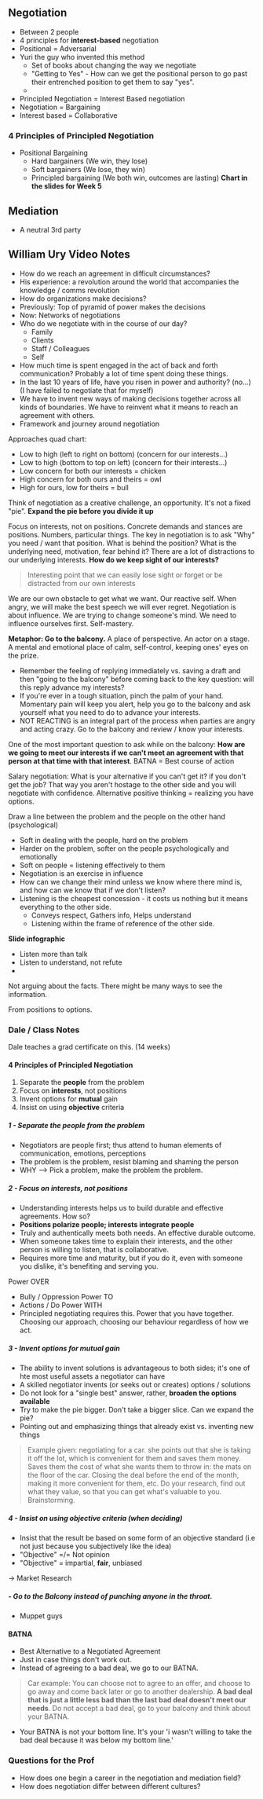 ## Negotiation
- Between 2 people
- 4 principles for **interest-based** negotiation
- Positional = Adversarial 
- Yuri the guy who invented this method
    - Set of books about changing the way we negotiate
    - "Getting to Yes" - How can we get the positional person to go past their entrenched position to get them to say "yes". 
    - 
- Principled Negotiation = Interest Based negotiation
- Negotiation = Bargaining
- Interest based = Collaborative

### 4 Principles of Principled Negotiation
- Positional Bargaining
    - Hard bargainers (We  win, they lose)
    - Soft bargainers (We lose, they win)
    - Principled bargaining (We both win, outcomes are lasting)
**Chart in the slides for Week 5**

## Mediation
- A neutral 3rd party

## William Ury Video Notes
- How do we reach an agreement in difficult circumstances?
- His experience: a revolution around the world that accompanies the knowledge / comms revolution
- How do organizations make decisions?
- Previously: Top of pyramid of power makes the decisions
- Now: Networks of negotiations
- Who do we negotiate with in the course of our day?
    - Family
    - Clients
    - Staff / Colleagues
    - Self
- How much time is spent engaged in the act of back and forth communication? Probably a lot of time spent doing these things. 
- In the last 10 years of life, have you risen in power and authority? (no...) (I have failed to negotiate that for myself)
- We have to invent new ways of making decisions together across all kinds of boundaries. We have to reinvent what it means to reach an agreement with others. 
- Framework and journey around negotiation

Approaches quad chart:
- Low to high (left to right on bottom) (concern for our interests...)
- Low to high (bottom to top on left) (concern for their interests...)
- Low concern for both our interests = chicken
- High concern for both ours and theirs = owl
- High for ours, low for theirs = bull

Think of negotiation as a creative challenge, an opportunity. It's not a fixed "pie". **Expand the pie before you divide it up**

Focus on interests, not on positions. 
Concrete demands and stances are positions. Numbers, particular things. 
The key in negotiation is to ask "Why" you need / want that position. 
What is behind the position? What is the underlying need, motivation, fear behind it?
There are a lot of distractions to our underlying interests. 
**How do we keep sight of our interests?**
> Interesting point that we can easily lose sight or forget or be distracted from our own interests

We are our own obstacle to get what we want. 
Our reactive self. When angry, we will make the best speech we will ever regret. 
Negotiation is about influence. We are trying to change someone's mind. We need to influence ourselves first. Self-mastery. 

**Metaphor: Go to the balcony.** A place of perspective. An actor on a stage. A mental and emotional place of calm, self-control, keeping ones' eyes on the prize.
- Remember the feeling of replying immediately vs. saving a draft and then "going to the balcony" before coming back to the key question: will this reply advance my interests?
- If you're ever in a tough situation, pinch the palm of your hand. Momentary pain will keep you alert, help you go to the balcony and ask yourself what you need to do to advance your interests.
- NOT REACTING is an integral part of the process when parties are angry and acting crazy. Go to the balcony and review / know your interests. 

One of the most important question to ask while on the balcony: **How are we going to meet our interests if we can't meet an agreement with that person at that time with that interest**. BATNA = Best course of action 

Salary negotiation:
What is your alternative if you can't get it? if you don't get the job? That way you aren't hostage to the other side and you will negotiate with confidence. Alternative positive thinking = realizing you have options.

Draw a line between the problem and the people on the other hand (psychological)
- Soft in dealing with the people, hard on the problem
- Harder on the problem, softer on the people psychologically and emotionally
- Soft on people = listening effectively to them
- Negotiation is an exercise in influence
- How can we change their mind unless we know where there mind is, and how can we know that if we don't listen? 
- Listening is the cheapest concession - it costs us nothing but it means everything to the other side.
    - Conveys respect, Gathers info, Helps understand
    - Listening within the frame of reference of the other side. 

**Slide infographic**
- Listen more than talk
- Listen to understand, not refute
- 

Not arguing about the facts. There might be many ways to see the information. 

From positions to options.

### Dale / Class Notes
Dale teaches a grad certificate on this. (14 weeks)

#### 4 Principles of Principled Negotiation
1. Separate the **people** from the problem
2. Focus on **interests**, not positions
3. Invent options for **mutual** gain
4. Insist on using **objective** criteria

##### 1 - Separate the people from the problem
- Negotiators are people first; thus attend to human elements of communication, emotions, perceptions
- The problem is the problem, resist blaming and shaming the person
- WHY
--> Pick a problem, make the problem the problem. 

##### 2 - Focus on interests, not positions
- Understanding interests helps us to build durable and effective agreements. How so? 
- **Positions polarize people; interests integrate people**
- Truly and authentically meets both needs. An effective durable outcome.
- When someone takes time to explain their interests, and the other person is willing to listen, that is collaborative.
- Requires more time and maturity, but if you do it, even with someone you dislike, it's benefiting and serving you. 

Power OVER
- Bully / Oppression
Power TO
- Actions / Do
Power WITH
- Principled negotiating requires this. Power that you have together. Choosing our approach, choosing our behaviour regardless of how we act.

##### 3 - Invent options for mutual gain
- The ability to invent solutions is advantageous to both sides; it's one of hte most useful assets a negotiator can have
- A skilled negotiator invents (or seeks out or creates) options / solutions
- Do not look for a "single best" answer, rather, **broaden the options available**
- Try to make the pie bigger. Don't take a bigger slice. Can we expand the pie?
- Pointing out and emphasizing things that already exist vs. inventing new things
> Example given: negotiating for a car. she points out that she is taking it off the lot, which is convenient for them and saves them money. Saves them the cost of what she wants them to throw in: the mats on the floor of the car. Closing the deal before the end of the month, making it more convenient for them, etc.
> Do your research, find out what they value, so that you can get what's valuable to you. 
> Brainstorming. 

##### 4 - Insist on using objective criteria (when deciding)
- Insist that the result be based on some form of an objective standard (i.e not just because you subjectively like the idea)
- "Objective" =/= Not opinion
- "Objective" = impartial, **fair**, unbiased

→ Market Research

##### - Go to the Balcony instead of punching anyone in the throat.
- Muppet guys

#### BATNA
- Best Alternative to a Negotiated Agreement
- Just in case things don't work out. 
- Instead of agreeing to a bad deal, we go to our BATNA.
> Car example: You can choose not to agree to an offer, and choose to go away and come back later or go to another dealership. **A bad deal that is just a little less bad than the last bad deal doesn't meet our needs**.
> Do not accept a bad deal, go to your balcony and think about your BATNA. 
- Your BATNA is not your bottom line. It's your 'i wasn't willing to take the bad deal because it was below my bottom line.'

### Questions for the Prof
- How does one begin a career in the negotiation and mediation field? 
- How does negotiation differ between different cultures?